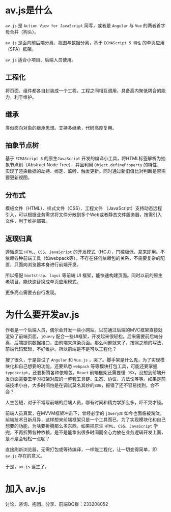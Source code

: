 # av.js是什么

`av.js` 是 `Action View for JavaScript` 简写，或者是 `Angular` 与 `Vue` 的两者首字母合并（狗头）。

`av.js` 是面向前后端分离、视图与数据分离，基于 `ECMAScript 5 特性` 的单页应用（SPA）框架。

`av.js` 适合小项目、后端人员使用。



## 工程化

将页面、组件都各自封装成一个工程，工程之间相互调用，具备高内聚低耦合的能力，利于维护。



## 继承

类似面向对象的继承思想。支持多继承，代码高度复用。



## 抽象节点树

基于 `ECMAScript 5` 的原生`JavaScript` 开发的编译小工具，将HTML标签解析为抽象节点树（Abstract Node Tree），并且利用 `Object.defineProperty` 的特性，实现了渲染数据的劫持、绑定、监听、触发更新。同时通过新旧值比对判断是否需要更新视图。



## 分布式

模板文件（HTML）、样式文件（CSS）、工程文件 （JavaScript）支持动态远程引入，可以根据业务需求将文件分散到多个Web或者静态文件服务器，按需引入文件，利于维护部署。





## 返璞归真

遵循原生 `HTML`、`CSS`、`JavaScript` 的开发模式（HCJ），门槛极低，拿来即用。不依赖各种前端工具（如webpack等），不存在任何依赖包的关系，不需要复杂的配置，只面向浏览器本身进行前端开发。

所以搭配 `bootstrap`、`layui` 等前端 UI 框架，能快速构建页面。同时以前的原生老项目，能快速替换成单页应用模式。



更多亮点需要去自行发现。



# 为什么要开发av.js

作者是一个后端人员，偶尔会开发一些小网站。以前通过后端的MVC框架直接就渲染了前端页面，`jQuery` 配合一些UI框架，开发起来很轻松。后来需要前后端分离，后端提供数据接口，由前端来渲染页面。那么问题就来了，按照之前的写法，前端代码繁琐，不好维护。所以前端是不是可以工程化？

搜了很久，于是尝试了 `Angular`  和  `Vue.js` ，哭了。脚手架是什么鬼，为了实现模块化和自己想要的功能，还要熟悉 `webpack` 等等模块打包工具，可能还要掌握 `typescript`，还要折腾各种依赖包。`React` 前端框架还需要懂` JSX`，没想到前端开发页面需要去学习框架对应的一整套工具链、生态、协议、方法论等等。如果是前端技术小白，大多时间怕是在调试莫名其妙的`BUG`，报错了还不容易找到，会不会？

人生苦短，对于不常写前端的后端人员，哪有时间和精力学那么多，吓不哭才怪。

前端人员真累，在MVVM框架冲击下，曾经必学的 `jQuery库` 如今也面临被淘汰，前端技术日新月异，这样想来前端框架只是一个工具而已，为了实现模块化和自己想要的功能，为啥要折腾那么多东西。如果把原生 `HTML`、`CSS`、`JavaScript` 学完，不再折腾各种依赖，是不是能拿出很多时间而全心力放在业务逻辑开发上面，是不是会轻松一点呢？

直接刷新浏览器，无需打包或等待编译，一样能工程化，让一切变得简单，即 `av.js` 存在的意义。

于是，`av.js` 诞生了。





# 加入 av.js

讨论、咨询、抱团、分享、前端QQ群：233208052











